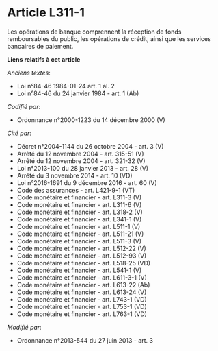 # Article L311-1

Les opérations de banque comprennent la réception de fonds remboursables du public, les opérations de crédit, ainsi que les
services bancaires de paiement.

**Liens relatifs à cet article**

_Anciens textes_:

  - Loi n°84-46 1984-01-24 art. 1 al. 2
  - Loi n°84-46 du 24 janvier 1984 - art. 1 (Ab)

_Codifié par_:

  - Ordonnance n°2000-1223 du 14 décembre 2000 (V)

_Cité par_:

  - Décret n°2004-1144 du 26 octobre 2004 - art. 3 (V)
  - Arrêté du 12 novembre 2004 - art. 315-51 (V)
  - Arrêté du 12 novembre 2004 - art. 321-32 (V)
  - Loi n°2013-100 du 28 janvier 2013 - art. 28 (V)
  - Arrêté du 3 novembre 2014 - art. 10 (VD)
  - Loi n°2016-1691 du 9 décembre 2016 - art. 60 (V)
  - Code des assurances - art. L421-9-1 (VT)
  - Code monétaire et financier - art. L311-3 (V)
  - Code monétaire et financier - art. L311-6 (V)
  - Code monétaire et financier - art. L318-2 (V)
  - Code monétaire et financier - art. L341-1 (V)
  - Code monétaire et financier - art. L511-1 (V)
  - Code monétaire et financier - art. L511-21 (V)
  - Code monétaire et financier - art. L511-3 (V)
  - Code monétaire et financier - art. L512-22 (V)
  - Code monétaire et financier - art. L512-93 (V)
  - Code monétaire et financier - art. L518-25 (VD)
  - Code monétaire et financier - art. L541-1 (V)
  - Code monétaire et financier - art. L611-3-1 (V)
  - Code monétaire et financier - art. L613-22 (Ab)
  - Code monétaire et financier - art. L613-24 (V)
  - Code monétaire et financier - art. L743-1 (VD)
  - Code monétaire et financier - art. L753-1 (VD)
  - Code monétaire et financier - art. L763-1 (VD)

_Modifié par_:

  - Ordonnance n°2013-544 du 27 juin 2013 - art. 3
